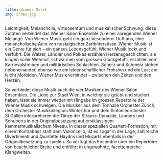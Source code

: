 ```yaml
---
title: Wiener Musik
img: index.jpg
---
```

Leichtigkeit, Melancholie, Virtuosentum und musikalischer Schwung; diese Zutaten verbindet das Wiener Salon Ensemble zu einer anregenden Wiener Melange. Von Wiener Musik geht ein ganz besonderer Duft aus, eine melancholische Aura von nostalgischer Zartbittersüsse. Wiener Musik ist ein Genre für sich – ein ganzes Lebensgefühl. Wiener Musik lockt und verführt. Die Walzer, Ländler und Polkas erzählen Herzensgeschichten, sie klagen voller Wehmut, schwärmen vom grossen Glückgefühl, erzählen vom Karnevalstreiben und militärischen Schlachten. Scherz und Schmerz stehen nebeneinander, ebenso wie ein leidenschaftlicher Frohsinn und die Lust am leicht Morbiden. Wiener Musik verbindet – zwischen den Zeiten und den Herzen.

So verbindet diese Musik auch die vier Musiker des Wiener Salon Ensembles. Die Liebe zur Stadt Wien, in welcher sie gelebt und studiert haben, lässt sie immer wieder mit Hingabe im grossen Repertoire der Wiener Musik schwelgen. Die Musiker aus dem Tonhalle Orchester Zürich, dem Orchester Musikkollegium Winterthur und dem Sinfonieorchester St.Gallen interpretieren die Tänze der Strauss-Dynastie, Lanners und Schuberts in der Originalbesetzung auf erstklassigem kammermusikalischem Niveau. In dieser speziellen Quartett-Formation, mit einem Kontrabass statt dem Violoncello, ist es sogar in der Lage, zahlreiche Divertimenti und Quartette Haydns und Mozarts ebenfalls in der Originalbesetzung zu spielen. So verfügt das Ensemble über ein Repertoire von beachtlicher Breite und entführt in ungewohnte, facettenreiche Klangwelten.
